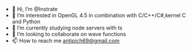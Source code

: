 - 👋 Hi, I’m @Instrate
- 👀 I’m interested in OpenGL 4.5 in combination with C/C++/C#,kernel C and Python 
- 🌱 I’m currently studying node servers with ts 
- 💞️ I’m looking to collaborate on wave functions
- 📫 How to reach me antipich69@gmail.com

<!---
Instrate/Instrate is a ✨ special ✨ repository because its `README.md` (this file) appears on your GitHub profile.
You can click the Preview link to take a look at your changes.
--->
